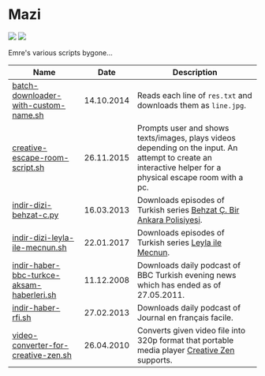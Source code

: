 # Mazi

![](https://img.shields.io/github/license/pemre/mazi?style=flat-square)
![](https://img.shields.io/badge/awesome%3F-yes-green.svg?style=flat-square)

Emre's various scripts bygone...

| Name                                                                                   | Date       | Description |
|----------------------------------------------------------------------------------------|------------|-------------|
| [batch-downloader-with-custom-name.sh](batch-downloader-with-custom-name.sh)           | 14.10.2014 | Reads each line of `res.txt` and downloads them as `line.jpg`. |
| [creative-escape-room-script.sh](creative-escape-room-script.sh)                       | 26.11.2015 | Prompts user and shows texts/images, plays videos depending on the input. An attempt to create an interactive helper for a physical escape room with a pc. |
| [indir-dizi-behzat-c.py](indir-dizi-behzat-c.py)                                       | 16.03.2013 | Downloads episodes of Turkish series [Behzat Ç. Bir Ankara Polisiyesi](https://en.wikipedia.org/wiki/Behzat_%C3%87._Bir_Ankara_Polisiyesi). |
| [indir-dizi-leyla-ile-mecnun.sh](indir-dizi-leyla-ile-mecnun.sh)                       | 22.01.2017 | Downloads episodes of Turkish series [Leyla ile Mecnun](https://en.wikipedia.org/wiki/Leyla_and_Mecnun). |
| [indir-haber-bbc-turkce-aksam-haberleri.sh](indir-haber-bbc-turkce-aksam-haberleri.sh) | 11.12.2008 | Downloads daily podcast of BBC Turkish evening news which has ended as of 27.05.2011. |
| [indir-haber-rfi.sh](indir-haber-rfi.sh)                                               | 27.02.2013 | Downloads daily podcast of Journal en français facile. |
| [video-converter-for-creative-zen.sh](video-converter-for-creative-zen.sh)             | 26.04.2010 | Converts given video file into 320p format that portable media player [Creative Zen](https://en.wikipedia.org/wiki/Zen_(portable_media_player)) supports. |


